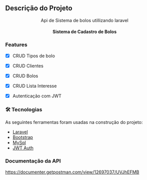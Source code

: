 ## Descrição do Projeto
<p align="center">Api de Sistema de bolos utillizando laravel</p>

<h4 align="center"> 
	Sistema de Cadastro de Bolos 
</h4>

### Features

- [x] CRUD Tipos de bolo
- [x] CRUD Clientes
- [x] CRUD Bolos
- [x] CRUD Lista Interesse
- [x] Autenticação com JWT


### 🛠 Tecnologias

As seguintes ferramentas foram usadas na construção do projeto:

- [Laravel](https://laravel.com/)
- [Bootstrap](https://getbootstrap.com/)
- [MySql](https://www.mysql.com/)
- [JWT Auth](https://jwt-auth.readthedocs.io/en/develop/)

### Documentação da API
https://documenter.getpostman.com/view/12697037/UVJhEFMB

